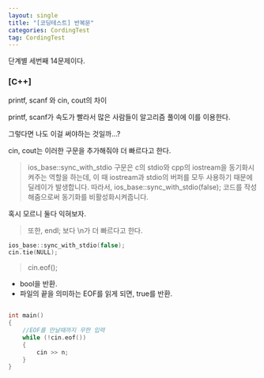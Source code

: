```yaml
---
layout: single
title: "[코딩테스트] 반복문"
categories: CordingTest
tag: CordingTest
---
```


단계별 세번째 14문제이다.

### [C++]

printf, scanf 와 cin, cout의 차이

printf, scanf가 속도가 빨라서 많은 사람들이 알고리즘 풀이에 이를 이용한다.

그렇다면 나도 이걸 써야하는 것일까...?

cin, cout는 이러한 구문을 추가해줘야 더 빠르다고 한다.

> ios_base::sync_with_stdio 구문은 c의 stdio와 cpp의 iostream을 동기화시켜주는 역할을 
> 하는데, 이 때 iostream과 stdio의 버퍼를 모두 사용하기 때문에 딜레이가 발생합니다.
> 따라서, ios_base::sync_with_stdio(false); 
> 코드를 작성해줌으로써 동기화를 비활성화시켜줍니다. 

혹시 모르니 둘다 익혀보자.

> 또한, endl; 보다 \n가 더 빠르다고 한다.

```c++ 
ios_base::sync_with_stdio(false);
cin.tie(NULL);
```

> cin.eof();
- bool을 반환.
- 파일의 끝을 의미하는 EOF를 읽게 되면, true를 반환.

```c++

int main() 
{
    //EOF를 만날때까지 무한 입력
    while (!cin.eof()) 
    {    
        cin >> n;
    }
}
```
